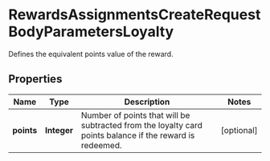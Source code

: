 

# RewardsAssignmentsCreateRequestBodyParametersLoyalty

Defines the equivalent points value of the reward.

## Properties

| Name | Type | Description | Notes |
|------------ | ------------- | ------------- | -------------|
|**points** | **Integer** | Number of points that will be subtracted from the loyalty card points balance if the reward is redeemed. |  [optional] |



